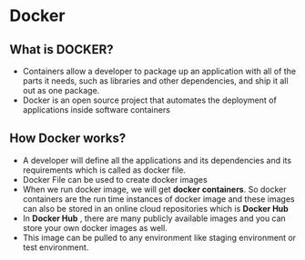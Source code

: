 # Docker
## What is DOCKER?
- Containers allow a developer to package up an application with all of the parts it needs, such as libraries and other dependencies, and ship it all out as one package. 
- Docker is an open source project that automates the deployment of applications inside software containers 
## How Docker works?
- A developer will define all the applications and its dependencies and its requirements which is called as docker file.
- Docker File can be used to create docker images
- When we run docker image, we will get **docker containers**. So docker containers are the run time instances of docker image and these images can also be stored in an online cloud repositories which is **Docker Hub**
- In **Docker Hub** , there are many publicly available images and you can store your own docker images as well. 
- This image can be pulled to any environment like staging environment or test environment.
